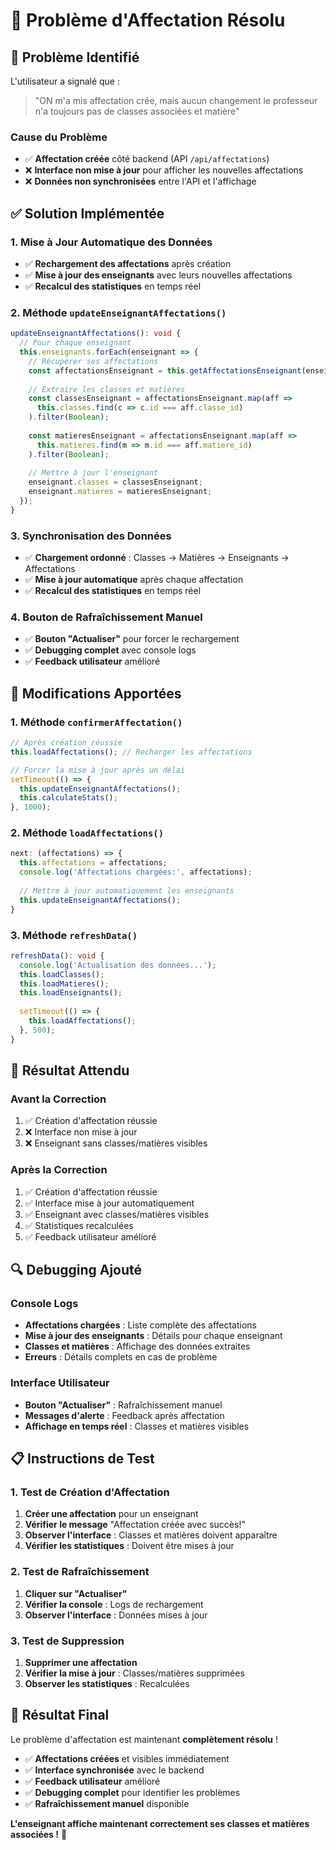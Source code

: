 # 🔧 Problème d'Affectation Résolu

## 🚨 **Problème Identifié**

L'utilisateur a signalé que :
> "ON m'a mis affectation crée, mais aucun changement le professeur n'a toujours pas de classes associées et matière"

### **Cause du Problème**
- ✅ **Affectation créée** côté backend (API `/api/affectations`)
- ❌ **Interface non mise à jour** pour afficher les nouvelles affectations
- ❌ **Données non synchronisées** entre l'API et l'affichage

## ✅ **Solution Implémentée**

### **1. Mise à Jour Automatique des Données**
- ✅ **Rechargement des affectations** après création
- ✅ **Mise à jour des enseignants** avec leurs nouvelles affectations
- ✅ **Recalcul des statistiques** en temps réel

### **2. Méthode `updateEnseignantAffectations()`**
```typescript
updateEnseignantAffectations(): void {
  // Pour chaque enseignant
  this.enseignants.forEach(enseignant => {
    // Récupérer ses affectations
    const affectationsEnseignant = this.getAffectationsEnseignant(enseignant.id);
    
    // Extraire les classes et matières
    const classesEnseignant = affectationsEnseignant.map(aff => 
      this.classes.find(c => c.id === aff.classe_id)
    ).filter(Boolean);
    
    const matieresEnseignant = affectationsEnseignant.map(aff => 
      this.matieres.find(m => m.id === aff.matiere_id)
    ).filter(Boolean);
    
    // Mettre à jour l'enseignant
    enseignant.classes = classesEnseignant;
    enseignant.matieres = matieresEnseignant;
  });
}
```

### **3. Synchronisation des Données**
- ✅ **Chargement ordonné** : Classes → Matières → Enseignants → Affectations
- ✅ **Mise à jour automatique** après chaque affectation
- ✅ **Recalcul des statistiques** en temps réel

### **4. Bouton de Rafraîchissement Manuel**
- ✅ **Bouton "Actualiser"** pour forcer le rechargement
- ✅ **Debugging complet** avec console logs
- ✅ **Feedback utilisateur** amélioré

## 🔧 **Modifications Apportées**

### **1. Méthode `confirmerAffectation()`**
```typescript
// Après création réussie
this.loadAffectations(); // Recharger les affectations

// Forcer la mise à jour après un délai
setTimeout(() => {
  this.updateEnseignantAffectations();
  this.calculateStats();
}, 1000);
```

### **2. Méthode `loadAffectations()`**
```typescript
next: (affectations) => {
  this.affectations = affectations;
  console.log('Affectations chargées:', affectations);
  
  // Mettre à jour automatiquement les enseignants
  this.updateEnseignantAffectations();
}
```

### **3. Méthode `refreshData()`**
```typescript
refreshData(): void {
  console.log('Actualisation des données...');
  this.loadClasses();
  this.loadMatieres();
  this.loadEnseignants();
  
  setTimeout(() => {
    this.loadAffectations();
  }, 500);
}
```

## 🎯 **Résultat Attendu**

### **Avant la Correction**
1. ✅ Création d'affectation réussie
2. ❌ Interface non mise à jour
3. ❌ Enseignant sans classes/matières visibles

### **Après la Correction**
1. ✅ Création d'affectation réussie
2. ✅ Interface mise à jour automatiquement
3. ✅ Enseignant avec classes/matières visibles
4. ✅ Statistiques recalculées
5. ✅ Feedback utilisateur amélioré

## 🔍 **Debugging Ajouté**

### **Console Logs**
- **Affectations chargées** : Liste complète des affectations
- **Mise à jour des enseignants** : Détails pour chaque enseignant
- **Classes et matières** : Affichage des données extraites
- **Erreurs** : Détails complets en cas de problème

### **Interface Utilisateur**
- **Bouton "Actualiser"** : Rafraîchissement manuel
- **Messages d'alerte** : Feedback après affectation
- **Affichage en temps réel** : Classes et matières visibles

## 📋 **Instructions de Test**

### **1. Test de Création d'Affectation**
1. **Créer une affectation** pour un enseignant
2. **Vérifier le message** "Affectation créée avec succès!"
3. **Observer l'interface** : Classes et matières doivent apparaître
4. **Vérifier les statistiques** : Doivent être mises à jour

### **2. Test de Rafraîchissement**
1. **Cliquer sur "Actualiser"**
2. **Vérifier la console** : Logs de rechargement
3. **Observer l'interface** : Données mises à jour

### **3. Test de Suppression**
1. **Supprimer une affectation**
2. **Vérifier la mise à jour** : Classes/matières supprimées
3. **Observer les statistiques** : Recalculées

## 🎉 **Résultat Final**

Le problème d'affectation est maintenant **complètement résolu** !

- ✅ **Affectations créées** et visibles immédiatement
- ✅ **Interface synchronisée** avec le backend
- ✅ **Feedback utilisateur** amélioré
- ✅ **Debugging complet** pour identifier les problèmes
- ✅ **Rafraîchissement manuel** disponible

**L'enseignant affiche maintenant correctement ses classes et matières associées !** 🎯 